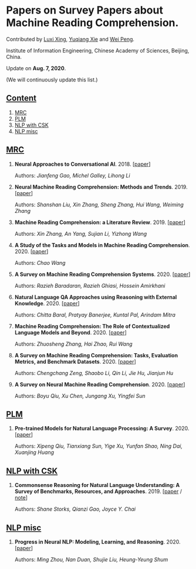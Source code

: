 # Papers on Survey Papers about Machine Reading Comprehension.

<!-- A list of recent papers about **Knowledge-based Machine Reading Comprehension** (**KMRC**). -->

Contributed by [Luxi Xing](https://github.com/XingLuxi), [Yuqiang Xie](https://github.com/IndexFziQ) and [Wei Peng](https://github.com/a414351664).

Institute of Information Engineering, Chinese Academy of Sciences, Beijing, China. 

Update on **Aug. 7, 2020**.

(We will continuously update this list.)

## [Content](#content)

1. [MRC](#mrc)
2. [PLM](#PLM)
3. [NLP with CSK](#nlp-with-csk)
4. [NLP misc](#nlp-misc)


## [MRC](#content)

1. **Neural Approaches to Conversational AI**. 2018. [[paper](https://arxiv.org/abs/1809.08267)]

    Authors: *Jianfeng Gao, Michel Galley, Lihong Li*

1. **Neural Machine Reading Comprehension: Methods and Trends**. 2019. [[paper](https://arxiv.org/abs/1907.01118)]
    
    Authors: *Shanshan Liu, Xin Zhang, Sheng Zhang, Hui Wang, Weiming Zhang*
    
1. **Machine Reading Comprehension: a Literature Review**. 2019. [[paper](https://arxiv.org/abs/1907.01686)]
    
    Authors: *Xin Zhang, An Yang, Sujian Li, Yizhong Wang*

1. **A Study of the Tasks and Models in Machine Reading Comprehension**. 2020. [[paper](https://arxiv.org/abs/2001.08635)]

    Authors: *Chao Wang*

1. **A Survey on Machine Reading Comprehension Systems**. 2020. [[paper](https://arxiv.org/abs/2001.01582)]

    Authors: *Razieh Baradaran, Razieh Ghiasi, Hossein Amirkhani*

1. **Natural Language QA Approaches using Reasoning with External Knowledge**. 2020. [[paper](http://arxiv.org/abs/2003.03446)]
    
    Authors: *Chitta Baral, Pratyay Banerjee, Kuntal Pal, Arindam Mitra*
    
1. **Machine Reading Comprehension: The Role of Contextualized Language Models and Beyond**. 2020. [[paper](https://arxiv.org/abs/2005.06249)]

    Authors: *Zhuosheng Zhang, Hai Zhao, Rui Wang*

1. **A Survey on Machine Reading Comprehension: Tasks, Evaluation Metrics, and Benchmark Datasets**. 2020. [[paper](https://arxiv.org/abs/2006.11880)]

    Authors: *Chengchang Zeng, Shaobo Li, Qin Li, Jie Hu, Jianjun Hu*

1. **A Survey on Neural Machine Reading Comprehension**. 2020. [[paper](https://arxiv.org/abs/1906.03824)]

    Authors: *Boyu Qiu, Xu Chen, Jungang Xu, Yingfei Sun*


## [PLM](#content)

1. **Pre-trained Models for Natural Language Processing: A Survey**. 2020. [[paper](https://arxiv.org/abs/2003.08271)]

    Authors: *Xipeng Qiu, Tianxiang Sun, Yige Xu, Yunfan Shao, Ning Dai, Xuanjing Huang*


## [NLP with CSK](#content)

1. **Commonsense Reasoning for Natural Language Understanding: A Survey of Benchmarks, Resources, and Approaches**. 2019. [[paper](https://arxiv.org/abs/1904.01172) / [note](https://zhuanlan.zhihu.com/p/80883568)]
    
    Authors: *Shane Storks, Qianzi Gao, Joyce Y. Chai*

## [NLP misc](#content)

1. **Progress in Neural NLP: Modeling, Learning, and Reasoning**. 2020. [[paper](https://www.sciencedirect.com/science/article/pii/S2095809919304928?via%3Dihub)]

    Authors: *Ming Zhou, Nan Duan, Shujie Liu, Heung-Yeung Shum*

